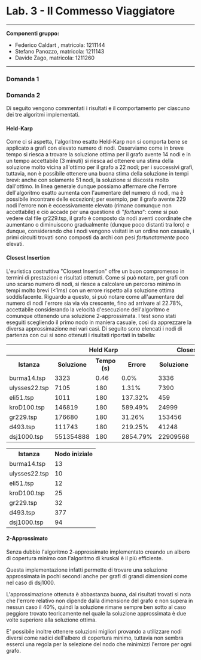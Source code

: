 # Lab. 3 - Il Commesso Viaggiatore

***
**Componenti gruppo:**

- Federico Caldart , matricola: 1211144
- Stefano Panozzo, matricola: 1211143
- Davide Zago, matricola: 1211260

***

### Domanda 1

<table>
  <tr>
  <th></th>
  <th colspan="3">Held Karp</th>
  <th colspan="3"> Closest Insertion</th>
  <th colspan="3">2-approssimato</th>
  </tr>
  <tr>
    <th>Istanza</th>
    <th>Soluzione</th>
    <th>Tempo (s) </th>
    <th>Errore</th>
    <th>Soluzione</th>
    <th>Tempo (ms) </th>
    <th>Errore</th>
    <th>Soluzione</th>
    <th>Tempo (s) </th>
    <th>Errore</th>
  </tr>
  <tr>
     <td>burma14.tsp</td>
     <td>3323</td>
     <td>0.46</td>
     <td>0.0%</td>
     <td>3336</td>
     <td>0.1</td>
     <td>0.39%</td>
     <td>3702</td>
     <td>0.0</td>
     <td>11.41%</td>
  </tr>
  <tr>
     <td>ulysses22.tsp</td>
     <td>7105</td>
     <td>180</td>
     <td>1.31%</td>
     <td>7390</td>
     <td>0.4</td>
     <td>5.38%</td>
     <td>8363</td>
     <td>0.0</td>
     <td>19.25%</td>
  </tr>
  <tr>
     <td>eli51.tsp</td>
     <td>1011</td>
     <td>180</td>
     <td>137.32%</td>
     <td>459</td>
     <td>2.2</td>
     <td>7.75%</td>
     <td>594</td>
     <td>0.01</td>
     <td>39.44%</td>
  </tr>
  <tr>
     <td>kroD100.tsp</td>
     <td>146819</td>
     <td>180</td>
     <td>589.49%</td>
     <td>24999</td>
     <td>11.1</td>
     <td>17.39%</td>
     <td>28027</td>
     <td>0.02</td>
     <td>31.62%</td>
  </tr>
  <tr>
     <td>gr229.tsp</td>
     <td>176680</td>
     <td>180</td>
     <td>31.26%</td>
     <td>153456</td>
     <td>90.5</td>
     <td>14.01%</td>
     <td>177614</td>
     <td>0.13</td>
     <td>31.95%</td>
  </tr>
  <tr>
     <td>d493.tsp</td>
     <td>111743</td>
     <td>180</td>
     <td>219.25%</td>
     <td>41248</td>
     <td>472</td>
     <td>17.84%</td>
     <td>45190</td>
     <td>0.72</td>
     <td>29.11%</td>
  </tr>
  <tr>
     <td>dsj1000.tsp</td>
     <td>551354888</td>
     <td>180</td>
     <td>2854.79%</td>
     <td>22909568</td>
     <td>4.24e3</td>
     <td>22.78%</td>
     <td>25034577</td>
     <td>3.2</td>
     <td>34.16%</td>
  </tr>



### Domanda 2

Di seguito vengono commentati i risultati e il comportamento per ciascuno dei tre algoritmi implementati.

#### Held-Karp
Come ci si aspetta, l'algoritmo esatto Held-Karp non si comporta bene se applicato a grafi con elevato numero di nodi.
Osserviamo come in breve tempo si riesca a trovare la soluzione ottima per il grafo avente 14 nodi e in un tempo accettabile (3 minuti) si riesca ad ottenere una stima della soluzione molto vicina all'ottimo per il grafo a 22 nodi; per i successivi grafi, tuttavia, non è possibile ottenere una buona stima della soluzione in tempi brevi: anche con solamente 51 nodi, la soluzione si discosta molto dall'ottimo.
In linea generale dunque possiamo affermare che l'errore dell'algoritmo esatto aumenta con l'aumentare del numero di nodi, ma è possibile incontrare delle eccezioni; per esempio, per il grafo avente 229 nodi l'errore non è eccessivamente elevato (rimane comunque non accettabile) e ciò accade per una questione di "*fortuna*": come si può vedere dal file gr229.tsp, il grafo è composto da nodi aventi coordinate che aumentano o diminuiscono gradualmente (dunque poco distanti tra loro) e dunque, considerando che i nodi vengono visitati in un ordine non casuale, i primi circuiti trovati sono composti da archi con pesi *fortunatamente* poco elevati.

#### Closest Insertion

L'euristica costruttiva "Closest Insertion" offre un buon compromesso in termini di prestazioni e risultati ottenuti. Come si può notare, per grafi con uno scarso numero di nodi, si riesce a calcolare un percorso minimo in tempi molto brevi (<1ms) con un errore rispetto alla soluzione ottima soddisfacente. Riguardo a questo, si può notare come all'aumentare del numero di nodi l'errore sia via via crescente, fino ad arrivare al 22.78%, accettabile considerando la velocità d'esecuzione dell'algoritmo e comunque ottenendo una soluzione 2-approssimata. 
I test sono stati eseguiti scegliendo il primo nodo in maniera casuale, così da apprezzare la diversa approssimazione nei vari casi. Di seguito sono elencati i nodi di partenza con cui si sono ottenuti i risultati riportati in tabella:

<table>
  <tr>
    <th>Istanza</th>
  	<th>Nodo iniziale</th>
  </tr>
  <tr>
     <td>burma14.tsp</td>
     <td>13</td>
  </tr>
  <tr>
     <td>ulysses22.tsp</td>
     <td>10</td>
  </tr>
  <tr>
     <td>eli51.tsp</td>
     <td>12</td>
  </tr>
  <tr>
     <td>kroD100.tsp</td>
     <td>25</td>
  </tr>
  <tr>
     <td>gr229.tsp</td>
     <td>32</td>
  </tr>
  <tr>
     <td>d493.tsp</td>
     <td>377</td>
  </tr>
  <tr>
     <td>dsj1000.tsp</td>
     <td>94</td>
  </tr>
</table>



#### 2-Approssimato

Senza dubbio l'algoritmo 2-approssimato implementato creando un albero di copertura minimo con l'algoritmo di kruskal è il più efficiente.   

Questa implementazione infatti permette di trovare una soluzione approssimata in pochi secondi anche per grafi di grandi dimensioni come nel caso di dsj1000.

L'approssimazione ottenuta è abbastanza buona, dai risultati trovati si nota che l'errore relativo non dipende dalla dimensione del grafo e non supera in nessun caso il 40%, quindi la soluzione rimane sempre ben sotto al caso peggiore trovato teoricamente nel quale la soluzione approssimata è due volte superiore alla soluzione ottima.

E' possibile inoltre ottenere soluzioni migliori provando a utilizzare nodi diversi come radici dell'albero di copertura minimo, tuttavia non sembra esserci una regola per la selezione del nodo che minimizzi l'errore per ogni grafo.                                                                                                                                                                          












